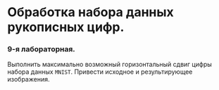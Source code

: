 # Обработка набора данных рукописных цифр.
### 9-я лабораторная.
Выполнить максимально возможный горизонтальный сдвиг цифры набора данных `MNIST`.
Привести исходное и результирующее изображения.
